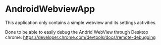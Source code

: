 # AndroidWebviewApp

This application only contains a simple webview and its settings activities.

Done to be able to easily debug the Andrid WebView through Desktop chrome: https://developer.chrome.com/devtools/docs/remote-debugging
